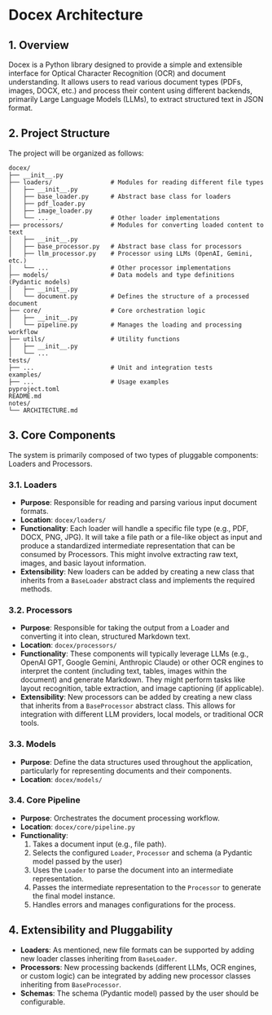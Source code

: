 # Docex Architecture

## 1. Overview

Docex is a Python library designed to provide a simple and extensible interface for Optical Character Recognition (OCR) and document understanding. It allows users to read various document types (PDFs, images, DOCX, etc.) and process their content using different backends, primarily Large Language Models (LLMs), to extract structured text in JSON format.

## 2. Project Structure

The project will be organized as follows:

```
docex/
├── __init__.py
├── loaders/                # Modules for reading different file types
│   ├── __init__.py
│   ├── base_loader.py      # Abstract base class for loaders
│   ├── pdf_loader.py
│   ├── image_loader.py
│   └── ...                 # Other loader implementations
├── processors/             # Modules for converting loaded content to text
│   ├── __init__.py
│   ├── base_processor.py   # Abstract base class for processors
│   ├── llm_processor.py    # Processor using LLMs (OpenAI, Gemini, etc.)
│   └── ...                 # Other processor implementations
├── models/                 # Data models and type definitions (Pydantic models)
│   ├── __init__.py
│   └── document.py         # Defines the structure of a processed document
├── core/                   # Core orchestration logic
│   ├── __init__.py
│   └── pipeline.py         # Manages the loading and processing workflow
├── utils/                  # Utility functions
│   ├── __init__.py
│   └── ...
tests/
├── ...                     # Unit and integration tests
examples/
├── ...                     # Usage examples
pyproject.toml
README.md
notes/
└── ARCHITECTURE.md
```

## 3. Core Components

The system is primarily composed of two types of pluggable components: Loaders and Processors.

### 3.1. Loaders

-   **Purpose**: Responsible for reading and parsing various input document formats.
-   **Location**: `docex/loaders/`
-   **Functionality**: Each loader will handle a specific file type (e.g., PDF, DOCX, PNG, JPG). It will take a file path or a file-like object as input and produce a standardized intermediate representation that can be consumed by Processors. This might involve extracting raw text, images, and basic layout information.
-   **Extensibility**: New loaders can be added by creating a new class that inherits from a `BaseLoader` abstract class and implements the required methods.

### 3.2. Processors

-   **Purpose**: Responsible for taking the output from a Loader and converting it into clean, structured Markdown text.
-   **Location**: `docex/processors/`
-   **Functionality**: These components will typically leverage LLMs (e.g., OpenAI GPT, Google Gemini, Anthropic Claude) or other OCR engines to interpret the content (including text, tables, images within the document) and generate Markdown. They might perform tasks like layout recognition, table extraction, and image captioning (if applicable).
-   **Extensibility**: New processors can be added by creating a new class that inherits from a `BaseProcessor` abstract class. This allows for integration with different LLM providers, local models, or traditional OCR tools.

### 3.3. Models

-   **Purpose**: Define the data structures used throughout the application, particularly for representing documents and their components.
-   **Location**: `docex/models/`

### 3.4. Core Pipeline

-   **Purpose**: Orchestrates the document processing workflow.
-   **Location**: `docex/core/pipeline.py`
-   **Functionality**:
    1.  Takes a document input (e.g., file path).
    2.  Selects the configured `Loader`, `Processor` and schema (a Pydantic model passed by the user)
    3.  Uses the `Loader` to parse the document into an intermediate representation.
    4.  Passes the intermediate representation to the `Processor` to generate the final model instance.
    5.  Handles errors and manages configurations for the process.

## 4. Extensibility and Pluggability

-   **Loaders**: As mentioned, new file formats can be supported by adding new loader classes inheriting from `BaseLoader`.
-   **Processors**: New processing backends (different LLMs, OCR engines, or custom logic) can be integrated by adding new processor classes inheriting from `BaseProcessor`.
-   **Schemas**: The schema (Pydantic model) passed by the user should be configurable.


